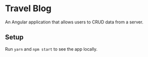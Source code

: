 # Travel Blog

An Angular application that allows users to CRUD data from a server.

## Setup

Run `yarn` and `npm start` to see the app locally.
